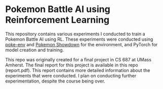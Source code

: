 # Pokemon Battle AI using Reinforcement Learning

This repository contains various experiments I conducted to train a Pokemon Battle AI using RL.
These experiments were conducted using [poke-env](https://poke-env.readthedocs.io/en/latest/index.html) and [Pokemon Showdown](https://play.pokemonshowdown.com/) for the environment, and PyTorch for model creation and training.

This repo was originally created for a final project in CS 687 at UMass Amherst.
The final report for this project is available in this repo (report.pdf).
This report contains more detailed information about the experiments that were conducted.
I plan on conducting further experimentation, despite the course being over.
